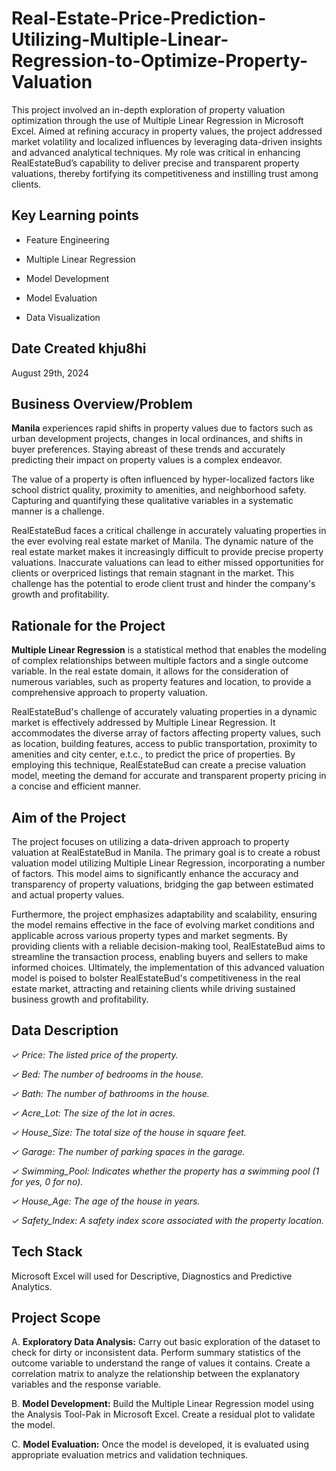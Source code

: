 # Real-Estate-Price-Prediction-Utilizing-Multiple-Linear-Regression-to-Optimize-Property-Valuation
This project involved an in-depth exploration of property valuation optimization through the use of Multiple Linear Regression in Microsoft Excel. Aimed at refining accuracy in property values, the project addressed market volatility and localized influences by leveraging data-driven insights and advanced analytical techniques. My role was critical in enhancing RealEstateBud’s capability to deliver precise and transparent property valuations, thereby fortifying its competitiveness and instilling trust among clients.


## Key Learning points
- Feature Engineering

- Multiple Linear Regression

- Model Development

- Model Evaluation

- Data Visualization


## Date Created       khju8hi
August 29th, 2024


## Business Overview/Problem
**Manila** experiences rapid shifts in property values due to factors such as urban development projects, changes in local ordinances, and shifts in buyer preferences. Staying abreast of these trends and accurately predicting their impact on property values is a complex endeavor.

The value of a property is often influenced by hyper-localized factors like school district quality, proximity to amenities, and neighborhood safety. Capturing and quantifying these qualitative variables in a systematic manner is a challenge.

RealEstateBud faces a critical challenge in accurately valuating properties in the ever evolving real estate market of Manila. The dynamic nature of the real estate market makes it increasingly difficult to provide precise property valuations. Inaccurate valuations can lead to either missed opportunities for clients or overpriced listings that remain stagnant in the market. This challenge has the potential to erode client trust and hinder the company's growth and profitability.


## Rationale for the Project
**Multiple Linear Regression** is a statistical method that enables the modeling of complex relationships between multiple factors and a single outcome variable. In the real estate domain, it allows for the consideration of numerous variables, such as property features and location, to provide a comprehensive approach to property valuation.

RealEstateBud's challenge of accurately valuating properties in a dynamic market is effectively addressed by Multiple Linear Regression. It accommodates the diverse array of factors affecting property values, such as location, building features, access to public transportation, proximity to amenities and city center, e.t.c., to predict the price of properties. By employing this technique, RealEstateBud can create a precise valuation model, meeting the demand for accurate and transparent property pricing in a concise and efficient manner.


## Aim of the Project
The project focuses on utilizing a data-driven approach to property valuation at RealEstateBud in Manila. The primary goal is to create a robust valuation model utilizing Multiple Linear Regression, incorporating a number of factors. This model aims to significantly enhance the accuracy and transparency of property valuations, bridging the gap between estimated and actual property values.

Furthermore, the project emphasizes adaptability and scalability, ensuring the model remains effective in the face of evolving market conditions and applicable across various property types and market segments. By providing clients with a reliable decision-making tool, RealEstateBud aims to streamline the transaction process, enabling buyers and sellers to make informed choices. Ultimately, the implementation of this advanced valuation model is poised to bolster RealEstateBud's competitiveness in the real estate market, attracting and retaining clients while driving sustained business growth and profitability.


## Data Description
*✓ Price: The listed price of the property.*

*✓ Bed: The number of bedrooms in the house.*

*✓ Bath: The number of bathrooms in the house.*

*✓ Acre_Lot: The size of the lot in acres.*

*✓ House_Size: The total size of the house in square feet.*

*✓ Garage: The number of parking spaces in the garage.*

*✓ Swimming_Pool: Indicates whether the property has a swimming pool (1 for yes, 0 for no).*

*✓ House_Age: The age of the house in years.*

*✓ Safety_Index: A safety index score associated with the property location.*


## Tech Stack
Microsoft Excel will used for Descriptive, Diagnostics and Predictive Analytics.


## Project Scope
A. **Exploratory Data Analysis:** Carry out basic exploration of the dataset to check for dirty or inconsistent data. Perform summary statistics of the outcome variable to understand the range of values it contains. Create a correlation matrix to analyze the relationship between the explanatory variables and the response variable.

B. **Model Development:** Build the  Multiple Linear Regression model using the Analysis Tool-Pak in Microsoft Excel. Create a residual plot to validate the model.

C. **Model Evaluation:** Once the model is developed, it is evaluated using appropriate evaluation metrics and validation techniques. 
